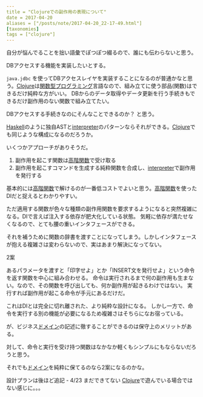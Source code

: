 ```yaml
---
title = "Clojureでの副作用の表現について"
date = 2017-04-20
aliases = ["/posts/note/2017-04-20_22-17-49.html"]
[taxonomies]
tags = ["clojure"]
---
```


自分が悩んでることを拙い語彙でぽつぽつ綴るので、誰にも伝わらないと思う。

DBアクセスする機能を実装したいとする。

`java.jdbc` を使ってDBアクセスレイヤを実装することになるのが普通かなと思う。[Clojure](http://d.hatena.ne.jp/keyword/Clojure)は[関数型プログラミング](http://d.hatena.ne.jp/keyword/%B4%D8%BF%F4%B7%BF%A5%D7%A5%ED%A5%B0%A5%E9%A5%DF%A5%F3%A5%B0)言語なので、組み立てに使う部品(関数)はできるだけ純粋な方がいい。 DBからのデータ取得やデータ更新を行う手続きもできるだけ副作用のない関数で組み立てたい。

DBアクセスする手続きなのにそんなことできるのか？ と思う。

[Haskell](http://d.hatena.ne.jp/keyword/Haskell)のように独自ASTと[interpreter](http://d.hatena.ne.jp/keyword/interpreter)のパターンならそれができる。[Clojure](http://d.hatena.ne.jp/keyword/Clojure)でも同じような構成になるのだろうか。

いくつかアプローチがありそうだ。

1. 副作用を起こす関数は[高階関数](http://d.hatena.ne.jp/keyword/%B9%E2%B3%AC%B4%D8%BF%F4)で受け取る
2. 副作用を起こすコマンドを生成する純粋関数を合成し、[interpreter](http://d.hatena.ne.jp/keyword/interpreter)で副作用を発行する

基本的には[高階関数](http://d.hatena.ne.jp/keyword/%B9%E2%B3%AC%B4%D8%BF%F4)で解けるのが一番低コストでよいと思う。[高階関数](http://d.hatena.ne.jp/keyword/%B9%E2%B3%AC%B4%D8%BF%F4)を使ったDIだと捉えるとわかりやすい。

ただ適用する関数が色々な種類の副作用関数を要求するようになると突然複雑になる。DIで言えば注入する依存が肥大化している状態。 気軽に依存が満たせなくなるので、とても腰の重いインタフェースができる。

それを補うために関数の辞書を渡すことになってしまう。しかしインタフェースが抱える複雑さは変わらないので、実はあまり解決になってない。

2案

あるパラメータを渡すと「印字せよ」とか「INSERT文を発行せよ」という命令を返す関数を中心に組み合わせる。 命令は実行されるまで何の副作用も生まない。なので、その関数を呼び出しても、何か副作用が起きるわけではない。 実行すれば副作用が起こる命令が手元にあるだけだ。

これはDIとは完全に切れ離された、より純粋な設計になる。 しかし一方で、命令を実行する別の機能が必要になるため複雑さはそちらになお宿っている。

が、ビジネス[ドメイン](http://d.hatena.ne.jp/keyword/%A5%C9%A5%E1%A5%A4%A5%F3)の記述に徹することができるのは保守上のメリットがある。

対して、命令と実行を受け持つ関数はなかなか軽くもシンプルにもならないだろうと思う。

それでも[ドメイン](http://d.hatena.ne.jp/keyword/%A5%C9%A5%E1%A5%A4%A5%F3)を純粋に保てるのなら2案になるのかな。

設計プランは後ほど追記 - 4/23 まだできてない [Clojure](http://d.hatena.ne.jp/keyword/Clojure)で遊んでいる場合ではない感じに。。。

